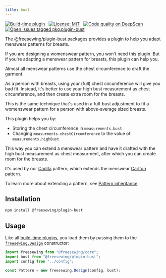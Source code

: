 ```yaml
---
title: bust
---
```


[![Build-time plugin](https://img.shields.io/badge/Type-build--time-purple.svg)](/plugins) &nbsp; [![License: MIT](https://img.shields.io/npm/l/@freesewing/plugin-bust.svg?label=License)](https://www.npmjs.com/package/@freesewing/plugin-bust) &nbsp; [![Code quality on DeepScan](https://deepscan.io/api/teams/2114/projects/2993/branches/23256/badge/grade.svg)](https://deepscan.io/dashboard#view=project&tid=2114&pid=2993&bid=23256) &nbsp; [![Open issues tagged pkg:plugin-bust](https://img.shields.io/github/issues/freesewing/freesewing/pkg:plugin-bust.svg?label=Issues)](https://github.com/freesewing/freesewing/issues?q=is%3Aissue+is%3Aopen+label%3Apkg%3Aplugin-bust)

The [@freesewing/plugin-bust](/packages/plugin-bust) packages provides a plugin to help you adapt menswear patterns for breasts.

If you are designing a womenswear pattern, you won't need this plugin. But if you're adapting a menswear pattern for breasts, this plugin can help you.

Almost all menswear patterns use the chest circumference to draft the garment.

As a person with breasts, using your (full) chest circumference will give you bad fit. Instead, it's better to use your high bust measurement as chest circumference, and then create extra room for the breasts.

This is the same technique that's used in a full-bust adjustment to fit a womenswear pattern for a person with above-average sized breasts.

This plugin helps you by:

- Storing the chest circumference in `measurements.bust`
- Changing `measurments.chestCircumference` to the value of `measurements.highBust`

This way you can extend a menswear pattern and have it drafted with the high bust measurement as chest measurment, after which you can create room for the breasts.

It's used by our [Carlita](/packages/carlita) pattern, which extends the menswear [Carlton](/packages/carlton) pattern.

<Tip>

To learn more about extending a pattern, see [Pattern inheritance](/advanced/inheritance)

</Tip>

## Installation

```bash
npm install @freesewing/plugin-bust
```

## Usage

Like all [build-time plugins](/plugins#build-time-plugins), you load them by passing them to the [`freesewing.Design`](/api#design) constructor:

```js
import freesewing from "@freesewing/core";
import bust from "@freesewing/plugin-bust";
import config from "../config";

const Pattern = new freesewing.Design(config, bust);
```